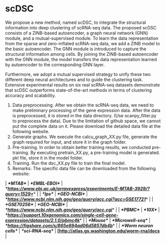 # scDSC
We propose a new method, named scDSC, to integrate the structural information into deep clustering of scRNA-seq data. The proposed scDSC consists of a ZINB-based autoencoder, a graph neural network (GNN) module, and a mutual-supervised module. To learn the data representation from the sparse and zero-inflated scRNA-seq data, we add a ZINB model to the basic autoencoder. The GNN module is introduced to capture the structural information among cells. By joining the ZINB-based autoencoder with the GNN module, the model transfers the data representation learned by autoencoder to the corresponding GNN layer.

Furthermore, we adopt a mutual supervised strategy to unify these two different deep neural architectures and to guide the clustering task. Extensive experimental results on six real scRNA-seq datasets demonstrate that scDSC outperforms state-of-the-art methods in terms of clustering accuracy and scalability.

1. Data preprocessing. After we obtain the scRNA-seq data, we need to make preliminary processing of the gene expression data. After the data is preprocessed, it is stored in the data directory. (Use scanpy_filter.py to preprocess the data). Due to the limitation of github space, we cannot put the complete data on it. Please download the detailed data file at the following website.
2. Generate graphs. We execute the calcu_graph_XX.py file, generate the graph required for input, and store it in the graph folder.
3. Pre-training. In order to obtain better training results, we conducted pre-training. By executing pretrain_XX.py, a pre-training model is generated. pkl file, store it in the model folder.
4. Training. Run the dsc_XX.py file to train the final model.
5. Remarks: The specific data file can be downloaded from the following website:

| ***\*MTAB\****              | ***\*EMBL-EBOI\****     | ***\*https://www.ebi.ac.uk/arrayexpress/experiments/E-MTAB-3929/?query=1529+**** |
| ***\*lps\****               | ***\*GEO-NCBI\****      | ***\*https://www.ncbi.nlm.nih.gov/geo/query/acc.cgi?acc=GSE17721**** |
| ***\*GSE70256\****          | ***\*GEO-NCBI\****      | ***\*https://www.ncbi.nlm.nih.gov/geo/query/acc.cgi****     |
| ***\*PBMC\****              | ***\*10X\****           | ***\*https://support.10xgenomics.com/single-cell-gene-expression/datasets/2.1.0/pbmc4k**** |
| ***\*Mouse\****             | ***\*Microwell-seq\**** | ***\*https://figshare.com/s/865e694ad06d5857db4b****        |
| ***\*Worm neuron cells\**** | ***\*sci-RNA-seq\****   | **[http://atlas.gs.washington.edu/worm-rna/docs**            |

